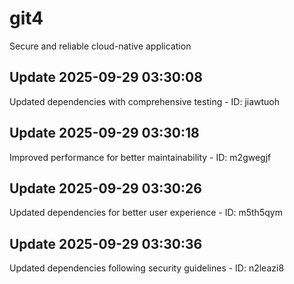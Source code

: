 # git4
Secure and reliable cloud-native application

## Update 2025-09-29 03:30:08
Updated dependencies with comprehensive testing - ID: jiawtuoh


## Update 2025-09-29 03:30:18
Improved performance for better maintainability - ID: m2gwegjf


## Update 2025-09-29 03:30:26
Updated dependencies for better user experience - ID: m5th5qym


## Update 2025-09-29 03:30:36
Updated dependencies following security guidelines - ID: n2leazi8

